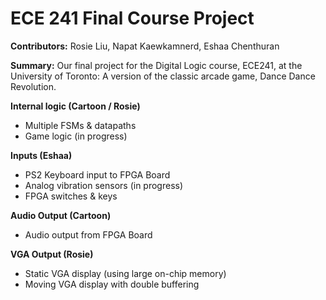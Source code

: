 # ECE 241 Final Course Project
**Contributors:** Rosie Liu, Napat Kaewkamnerd, Eshaa Chenthuran

**Summary:** Our final project for the Digital Logic course, ECE241, at the University of Toronto: A version of the classic arcade game, Dance Dance Revolution.

**Internal logic (Cartoon / Rosie)**
- Multiple FSMs & datapaths
- Game logic (in progress)

**Inputs (Eshaa)**
- PS2 Keyboard input to FPGA Board
- Analog vibration sensors (in progress)
- FPGA switches & keys
  
**Audio Output (Cartoon)**
- Audio output from FPGA Board
  
**VGA Output (Rosie)**
- Static VGA display (using large on-chip memory)
- Moving VGA display with double buffering
